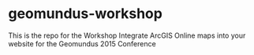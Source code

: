 # geomundus-workshop
This is the repo for the Workshop Integrate ArcGIS Online maps into your website for the Geomundus 2015 Conference
